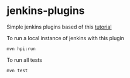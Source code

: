 # jenkins-plugins

Simple jenkins plugins based of this [tutorial](https://www.youtube.com/watch?v=azyv183Ua6U&t=6475s)

To run a local instance of jenkins with this plugin
```bash
mvn hpi:run
```

To run all tests
```bash
mvn test
```
